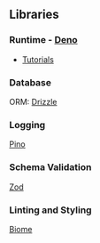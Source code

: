 ## Libraries

### Runtime - [Deno](https://deno.com/)

- [Tutorials](https://www.youtube.com/playlist?list=PLvvLnBDNuTEov9EBIp3MMfHlBxaKGRWTe)

### Database

ORM: [Drizzle](https://orm.drizzle.team/)

### Logging

[Pino](https://getpino.io/#/)

### Schema Validation

[Zod](https://zod.dev/)

### Linting and Styling

[Biome](https://biomejs.dev/)

